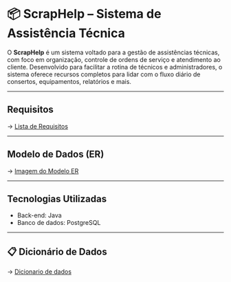 # 📦 ScrapHelp – Sistema de Assistência Técnica

O **ScrapHelp** é um sistema voltado para a gestão de assistências técnicas, com foco em organização, controle de ordens de serviço e atendimento ao cliente. Desenvolvido para facilitar a rotina de técnicos e administradores, o sistema oferece recursos completos para lidar com o fluxo diário de consertos, equipamentos, relatórios e mais.

---

## Requisitos
-> [Lista de Requisitos](Docs/Requisitos.md)

---

##  Modelo de Dados (ER)
-> [Imagem do Modelo ER](Imagens/MER_ScrapHelper.jpeg)

---

## Tecnologias Utilizadas
- Back-end: Java
- Banco de dados: PostgreSQL

---

## 📋 Dicionário de Dados
-> [Dicionario de dados](Docs/DicionarioDeDados.md)
